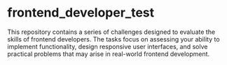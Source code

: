 # frontend_developer_test
This repository contains a series of challenges designed to evaluate the skills of frontend developers. The tasks focus on assessing your ability to implement functionality, design responsive user interfaces, and solve practical problems that may arise in real-world frontend development.
